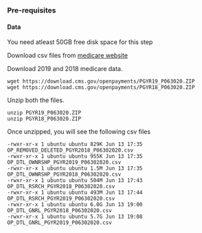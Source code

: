 ### Pre-requisites

#### Data

You need atleast 50GB free disk space for this step 

Download csv files from [medicare website](https://www.cms.gov/OpenPayments/Explore-the-Data/Dataset-Downloads)


Download 2019 and 2018 medicare data. 
```
wget https://download.cms.gov/openpayments/PGYR19_P063020.ZIP
wget https://download.cms.gov/openpayments/PGYR18_P063020.ZIP
```

Unzip both the files.
```
unzip PGYR19_P063020.ZIP
unzip PGYR18_P063020.ZIP
```

Once unzipped, you will see the following csv files
```
-rwxr-xr-x 1 ubuntu ubuntu 829K Jun 13 17:35 OP_REMOVED_DELETED_PGYR2018_P06302020.csv
-rwxr-xr-x 1 ubuntu ubuntu 955K Jun 13 17:35 OP_DTL_OWNRSHP_PGYR2019_P06302020.csv
-rwxr-xr-x 1 ubuntu ubuntu 1.5M Jun 13 17:35 OP_DTL_OWNRSHP_PGYR2018_P06302020.csv
-rwxr-xr-x 1 ubuntu ubuntu 504M Jun 13 17:43 OP_DTL_RSRCH_PGYR2018_P06302020.csv
-rwxr-xr-x 1 ubuntu ubuntu 493M Jun 13 17:44 OP_DTL_RSRCH_PGYR2019_P06302020.csv
-rwxr-xr-x 1 ubuntu ubuntu 6.0G Jun 13 19:00 OP_DTL_GNRL_PGYR2018_P06302020.csv
-rwxr-xr-x 1 ubuntu ubuntu 5.7G Jun 13 19:08 OP_DTL_GNRL_PGYR2019_P06302020.csv
```



